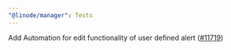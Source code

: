 ```yaml
---
"@linode/manager": Tests
---
```


Add Automation for edit functionality of user defined alert ([#11719](https://github.com/linode/manager/pull/11719))
